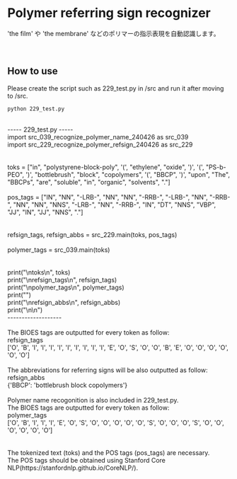 # Polymer referring sign recognizer
'the film' や 'the membrane' などのポリマーの指示表現を自動認識します。<br>
<br>
<br>
## How to use
Please create the script such as 229_test.py in /src and run it after moving to /src.<br>
```
python 229_test.py
```
<br>
----- 229_test.py -----<br>
import src_039_recognize_polymer_name_240426 as src_039<br>
import src_229_recognize_polymer_refsign_240426 as src_229<br>
<br>
<br>
toks = ["in", "polystyrene-block-poly", '(', "ethylene", "oxide", ')', '(', "PS-b-PEO", ')', "bottlebrush", "block", "copolymers", '(', "BBCP", ')', "upon", "The", "BBCPs", "are", "soluble", "in", "organic", "solvents", "."]<br>
<br>
pos_tags = ["IN", "NN", "-LRB-", "NN", "NN", "-RRB-", "-LRB-", "NN", "-RRB-", "NN", "NN", "NNS", "-LRB-", "NN", "-RRB-", "IN", "DT", "NNS", "VBP", "JJ", "IN", "JJ", "NNS", "."]<br>
<br>
<br>
refsign_tags, refsign_abbs = src_229.main(toks, pos_tags)<br>
<br>
polymer_tags = src_039.main(toks)<br>
<br>
<br>
print("\ntoks\n", toks)<br>
print("\nrefsign_tags\n", refsign_tags)<br>
print("\npolymer_tags\n", polymer_tags)<br>
print("")<br>
print("\nrefsign_abbs\n", refsign_abbs)<br>
print("\n\n")<br>
-------------------<br>
<br>
The BIOES tags are outputted for every token as follow:<br>
refsign_tags<br>
 ['O', 'B', 'I', 'I', 'I', 'I', 'I', 'I', 'I', 'I', 'I', 'E', 'O', 'S', 'O', 'O', 'B', 'E', 'O', 'O', 'O', 'O', 'O', 'O']<br>
<br>
The abbreviations for referring signs will be also outputted as follow:<br>
refsign_abbs<br>
 {'BBCP': 'bottlebrush block copolymers'}<br>
<br>
Polymer name recogonition is also included in 229_test.py. <br>
The BIOES tags are outputted for every token as follow:<br>
polymer_tags<br>
 ['O', 'B', 'I', 'I', 'I', 'E', 'O', 'S', 'O', 'O', 'O', 'O', 'O', 'S', 'O', 'O', 'O', 'S', 'O', 'O', 'O', 'O', 'O', 'O']<br>
<br>
<br>
The tokenized text (toks) and the POS tags (pos_tags) are necessary.<br>
The POS tags should be obtained using Stanford Core NLP(https://stanfordnlp.github.io/CoreNLP/).<br>
<br>
<br>
